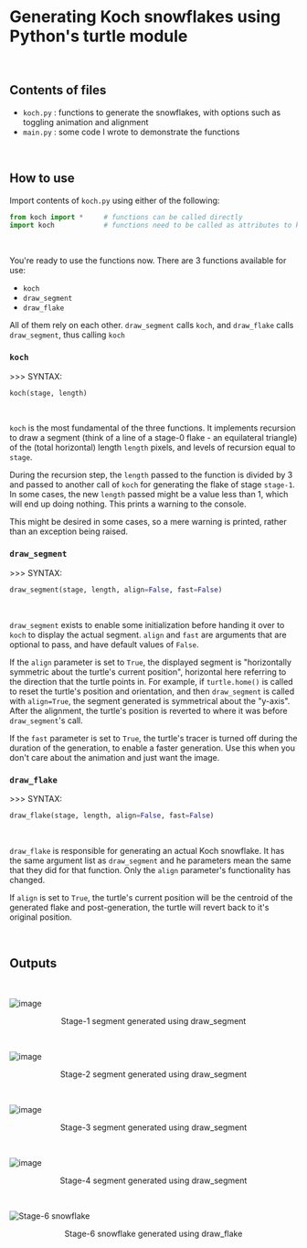 # Generating Koch snowflakes using Python's turtle module
<br>

## Contents of files

- `koch.py` : functions to generate the snowflakes, with options such as toggling animation and alignment
- `main.py` : some code I wrote to demonstrate the functions
<br>

## How to use

Import contents of `koch.py` using either of the following:
```python
from koch import *     # functions can be called directly
import koch            # functions need to be called as attributes to koch
```
<br>

You're ready to use the functions now.
There are 3 functions available for use:
- `koch`
- `draw_segment`
- `draw_flake`

All of them rely on each other. `draw_segment` calls `koch`, and `draw_flake` calls `draw_segment`, thus calling `koch`
<br>

### `koch`

\>>> SYNTAX:
```python
koch(stage, length)
```
<br>

`koch` is the most fundamental of the three functions. It implements recursion to draw a segment (think of a line of a stage-0 flake - an equilateral triangle) of the (total horizontal) length `length` pixels, and levels of recursion equal to `stage`. <br>

During the recursion step, the `length` passed to the function is divided by 3 and passed to another call of `koch` for generating the flake of stage `stage-1`. In some cases, the new `length` passed might be a value less than 1, which will end up doing nothing. This prints a warning to the console. <br>

This might be desired in some cases, so a mere warning is printed, rather than an exception being raised.
<br>

### `draw_segment`

\>>> SYNTAX:
```python
draw_segment(stage, length, align=False, fast=False)
```
<br>

`draw_segment` exists to enable some initialization before handing it over to `koch` to display the actual segment. `align` and `fast` are arguments that are optional to pass, and have default values of `False`. <br>

If the `align` parameter is set to `True`, the displayed segment is "horizontally symmetric about the turtle's current position", horizontal here referring to the direction that the turtle points in. For example, if `turtle.home()` is called to reset the turtle's position and orientation, and then `draw_segment` is called with `align=True`, the segment generated is symmetrical about the "y-axis". After the alignment, the turtle's position is reverted to where it was before `draw_segment`'s call. <br>

If the `fast` parameter is set to `True`, the turtle's tracer is turned off during the duration of the generation, to enable a faster generation. Use this when you don't care about the animation and just want the image.
<br>

### `draw_flake`

\>>> SYNTAX:
```python
draw_flake(stage, length, align=False, fast=False)
```
<br>

`draw_flake` is responsible for generating an actual Koch snowflake. It has the same argument list as `draw_segment` and he parameters mean the same that they did for that function. Only the `align` parameter's functionality has changed. <br>

If `align` is set to `True`, the turtle's current position will be the centroid of the generated flake and post-generation, the turtle will revert back to it's original position.

<br>

## Outputs

<br>

![image](https://github.com/rajdeep-314/koch_snowflake/assets/160480035/69169916-0149-48eb-a213-34c260c48312)
<p align="center"> Stage-1 segment generated using draw_segment </p> <br>

![image](https://github.com/rajdeep-314/koch_snowflake/assets/160480035/736efca3-7b56-4056-86d3-4425a880da8f)
<p align="center"> Stage-2 segment generated using draw_segment </p> <br>

![image](https://github.com/rajdeep-314/koch_snowflake/assets/160480035/87ecd2f4-12e2-43a9-bf4e-92fade99361a)
<p align="center"> Stage-3 segment generated using draw_segment </p> <br>

![image](https://github.com/rajdeep-314/koch_snowflake/assets/160480035/3e2c8e73-73fc-494f-afd4-6a645c62e883)
<p align="center"> Stage-4 segment generated using draw_segment </p> <br>

![Stage-6 snowflake](https://github.com/rajdeep-314/koch_snowflake/assets/160480035/7cd3d8d6-7861-4175-82e4-62e953522ea9)
<p align="center"> Stage-6 snowflake generated using draw_flake </p> <br>

